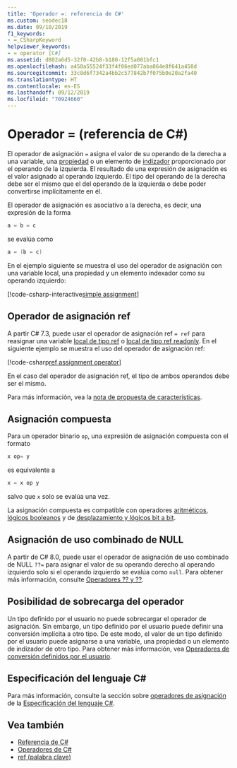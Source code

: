 ```yaml
---
title: 'Operador =: referencia de C#'
ms.custom: seodec18
ms.date: 09/10/2019
f1_keywords:
- =_CSharpKeyword
helpviewer_keywords:
- = operator [C#]
ms.assetid: d802a6d5-32f0-42b8-b180-12f5a081bfc1
ms.openlocfilehash: a450a55524f33f4f06ed077aba864e8f641a458d
ms.sourcegitcommit: 33c8d6f7342a4bb2c577842b7f075b0e20a2fa40
ms.translationtype: HT
ms.contentlocale: es-ES
ms.lasthandoff: 09/12/2019
ms.locfileid: "70924660"
---
```

# <a name="-operator-c-reference"></a>Operador = (referencia de C#)

El operador de asignación `=` asigna el valor de su operando de la derecha a una variable, una [propiedad](../../programming-guide/classes-and-structs/properties.md) o un elemento de [indizador](../../programming-guide/indexers/index.md) proporcionado por el operando de la izquierda. El resultado de una expresión de asignación es el valor asignado al operando izquierdo. El tipo del operando de la derecha debe ser el mismo que el del operando de la izquierda o debe poder convertirse implícitamente en él.

El operador de asignación es asociativo a la derecha, es decir, una expresión de la forma

```csharp
a = b = c
```

se evalúa como

```csharp
a = (b = c)
```

En el ejemplo siguiente se muestra el uso del operador de asignación con una variable local, una propiedad y un elemento indexador como su operando izquierdo:

[!code-csharp-interactive[simple assignment](~/samples/csharp/language-reference/operators/AssignmentOperator.cs#Simple)]

## <a name="ref-assignment-operator"></a>Operador de asignación ref

A partir C# 7.3, puede usar el operador de asignación ref `= ref` para reasignar una variable [local de tipo ref](../keywords/ref.md#ref-locals) o [local de tipo ref readonly](../keywords/ref.md#ref-readonly-locals). En el siguiente ejemplo se muestra el uso del operador de asignación ref:

[!code-csharp[ref assignment operator](~/samples/csharp/language-reference/operators/AssignmentOperator.cs#RefAssignment)]

En el caso del operador de asignación ref, el tipo de ambos operandos debe ser el mismo.

Para más información, vea la [nota de propuesta de características](~/_csharplang/proposals/csharp-7.3/ref-local-reassignment.md).

## <a name="compound-assignment"></a>Asignación compuesta

Para un operador binario `op`, una expresión de asignación compuesta con el formato

```csharp
x op= y
```

es equivalente a

```csharp
x = x op y
```

salvo que `x` solo se evalúa una vez.

La asignación compuesta es compatible con operadores [aritméticos](arithmetic-operators.md#compound-assignment), [lógicos booleanos](boolean-logical-operators.md#compound-assignment) y de [desplazamiento y lógicos bit a bit](bitwise-and-shift-operators.md#compound-assignment).

## <a name="null-coalescing-assignment"></a>Asignación de uso combinado de NULL

A partir de C# 8.0, puede usar el operador de asignación de uso combinado de NULL `??=` para asignar el valor de su operando derecho al operando izquierdo solo si el operando izquierdo se evalúa como `null`. Para obtener más información, consulte [Operadores ?? y ??](null-coalescing-operator.md).

## <a name="operator-overloadability"></a>Posibilidad de sobrecarga del operador

Un tipo definido por el usuario no puede sobrecargar el operador de asignación. Sin embargo, un tipo definido por el usuario puede definir una conversión implícita a otro tipo. De este modo, el valor de un tipo definido por el usuario puede asignarse a una variable, una propiedad o un elemento de indizador de otro tipo. Para obtener más información, vea [Operadores de conversión definidos por el usuario](user-defined-conversion-operators.md).

## <a name="c-language-specification"></a>Especificación del lenguaje C#

Para más información, consulte la sección sobre [operadores de asignación](~/_csharplang/spec/expressions.md#assignment-operators) de la [Especificación del lenguaje C#](../language-specification/index.md).

## <a name="see-also"></a>Vea también

- [Referencia de C#](../index.md)
- [Operadores de C#](index.md)
- [ref (palabra clave)](../keywords/ref.md)
